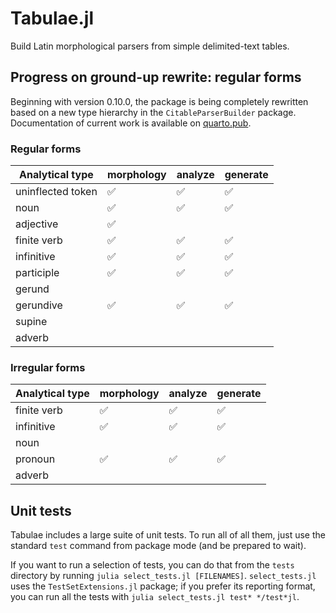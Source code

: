 

# Tabulae.jl

Build Latin morphological parsers from simple delimited-text tables.


## Progress on ground-up rewrite: regular forms


Beginning with version 0.10.0, the package is being completely rewritten based on a new type hierarchy in the `CitableParserBuilder` package. Documentation of current work is available on [quarto.pub](https://neelsmith.quarto.pub/tabulae/).

### Regular forms

| Analytical type	| morphology | analyze | generate |
| --- | --- | --- | --- |
| uninflected token | ✅ | ✅ | ✅ |
| noun | ✅ |  ✅ |  ✅ |
| adjective | ✅ |||
| finite verb | ✅ |✅ | ✅ |
| infinitive | ✅|✅|✅|
| participle | ✅ | ✅| ✅ |
| gerund |  |||
| gerundive | ✅ | ✅ | ✅|
| supine | |||
| adverb | |||

### Irregular forms

| Analytical type	| morphology | analyze | generate |
| --- | --- | --- | --- |
| finite verb | ✅  |✅  | ✅ |
| infinitive | ✅ | ✅ | ✅ |
| noun | |||
| pronoun | ✅ | ✅ | ✅ |
| adverb | |||


## Unit tests

Tabulae includes a large suite of unit tests.  To run all of all them, just use the standard `test` command from package mode (and be prepared to wait).

If you want to run a selection of tests, you can do that from the `tests` directory by running `julia select_tests.jl [FILENAMES]`.   `select_tests.jl` uses the `TestSetExtensions.jl` package; if you prefer its reporting format, you can run all the tests with  `julia select_tests.jl test* */test*jl`.


